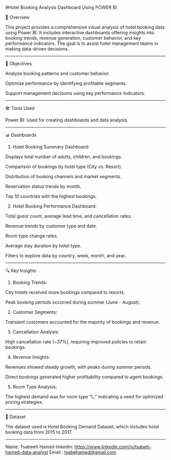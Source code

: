 #Hotel Booking Analysis Dashboard 
Using POWER BI

📌 Overview

This project provides a comprehensive visual analysis of hotel booking data using Power BI. It includes interactive dashboards offering insights into booking trends, revenue generation, customer behavior, and key performance indicators. The goal is to assist hotel management teams in making data-driven decisions.


---

🎯 Objectives

Analyze booking patterns and customer behavior.

Optimize performance by identifying profitable segments.

Support management decisions using key performance indicators.



---

🛠️ Tools Used

Power BI: Used for creating dashboards and data analysis.



---

📊 Dashboards

1. Hotel Booking Summary Dashboard:

Displays total number of adults, children, and bookings.

Comparison of bookings by hotel type (City vs. Resort).

Distribution of booking channels and market segments.

Reservation status trends by month.

Top 10 countries with the highest bookings.



2. Hotel Booking Performance Dashboard:

Total guest count, average lead time, and cancellation rates.

Revenue trends by customer type and date.

Room type change rates.

Average stay duration by hotel type.

Filters to explore data by country, week, month, and year.





---

🔍 Key Insights

1. Booking Trends:

City hotels received more bookings compared to resorts.

Peak booking periods occurred during summer (June - August).



2. Customer Segments:

Transient customers accounted for the majority of bookings and revenue.



3. Cancellation Analysis:

High cancellation rate (~37%), requiring improved policies to retain bookings.



4. Revenue Insights:

Revenues showed steady growth, with peaks during summer periods.

Direct bookings generated higher profitability compared to agent bookings.



5. Room Type Analysis:

The highest demand was for room type "L," indicating a need for optimized pricing strategies.




---

📂 Dataset

The dataset used is Hotel Booking Demand Dataset, which includes hotel booking data from 2015 to 2017.


---

Name: Tsabeeh Hamed
linkedin: https://www.linkedin.com/in/tsabeh-hamed-data-analyst
Email : tsabehamed@gmail.com
